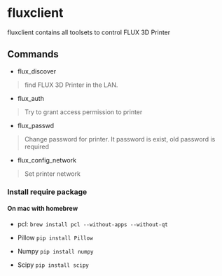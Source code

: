 # fluxclient

fluxclient contains all toolsets to control FLUX 3D Printer

## Commands
* flux_discover
> find FLUX 3D Printer in the LAN.

* flux_auth
> Try to grant access permission to printer

* flux_passwd
> Change password for printer. It password is exist, old password is required

* flux_config_network
> Set printer network


### Install require package

#### On mac with homebrew

* pcl:
`brew install pcl --without-apps --without-qt`

* Pillow
`pip install Pillow`

* Numpy
`pip install numpy`

* Scipy
`pip install scipy`
